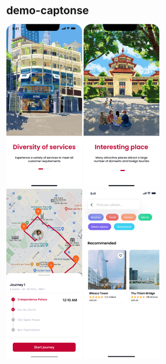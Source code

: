 # demo-captonse

<div class="row ">
<img src="onboarding.png" width="200" />
<img src="onboarding2.png" width="200" />
<img src="tracking.png" width="200" />
<img src="search.png" width="200" />
</div>
